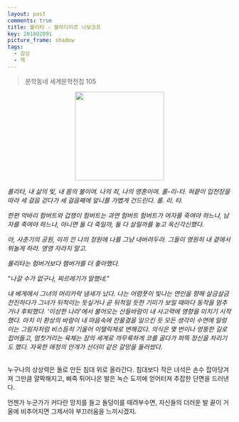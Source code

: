 ```yaml
---
layout: post
comments: true
title: 롤리타 - 블라디미르 나보코프
key: 201802091
picture_frame: shadow
tags:
  - 감상
  - 책
---
```


> 문학동네 세계문학전집 105

<p style="text-align:center"><img src="https://raw.githubusercontent.com/q0115643/my_blog/master/images/lolita-1.png" width="200" height="200" /></p>

*롤리타, 내 삶의 빛, 내 몸의 불이여. 나의 죄, 나의 영혼이여. 롤-리-타. 혀끝이 입천장을 따라 세 걸음 걷다가 세 걸음째에 앞니를 가볍게 건드린다. 롤. 리. 타.*

*한편 악바리 험버트와 겁쟁이 험버트는 과연 험버트 험버트가 여자를 죽여야 하느냐, 남자를 죽여야 하느냐, 아니면 둘 다 죽일까, 둘 다 살릴까를 놓고 옥신각신했다.*

*아, 사춘기의 공원, 이끼 낀 나의 정원에 나를 그냥 내버려두라. 그들이 영원히 내 곁에서 뛰놀게 하라. 영영 자라지 말고.*

*롤리타는 험버거보다 햄버거를 더 좋아했다.*

*"나갈 수가 없구나, 찌르레기가 말했네."*

*내 베게에서 그녀의 머리카락 냄새가 났다. 나는 어렴풋이 빛나는 연인을 향해 살금살금 전진하다가 그녀가 뒤척이는 듯싶거나 곧 뒤척일 듯한 기미가 보일 때마다
동작을 멈추거나 후퇴했다. '이상한 나라'에서 불어오는 산들바람이 내 사고력에 영향을 미치기 시작했다. 마치 이 환상의 바람이 내 마음속에 잔물결을 일으킨 듯
모든 생각이 수면에 일렁이는 그림자처럼 비스듬히 기울어 이탤릭체로 변해갔다. 의식은 몇 번이나 엉뚱한 길로 접어들고, 멈칫거리는 육체는 잠의 세계로 까무룩하게
코를 골다가 퍼뜩 정신을 차리기도 했다. 자욱한 애정의 안개가 산더미 같은 갈망을 둘러쌌다.*

<!--more-->
<br>
누구나의 상상력은 돌로 만든 침대 위로 올라간다.
침대보다 작은 녀석은 손수 잡아당겨져 그만큼 얄팍해지고,
삐죽 튀어나온 발은 녹슨 도끼에 얻어터져 추잡한 단면을 드러낸다.

언젠가 누군가가 커다란 망치를 들고 돌덩이를 때려부수면, 자신들의 더러운 발 끝이 거울에 비추어지면 그제서야 부끄러움을 느끼시겠지.
<br>